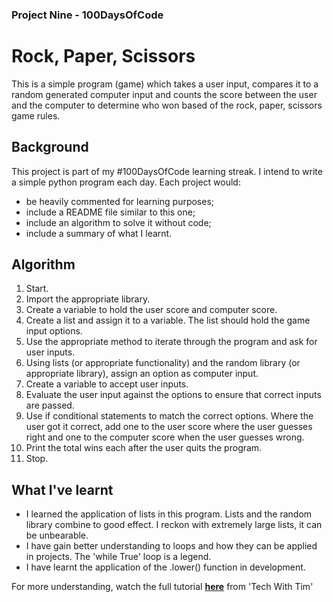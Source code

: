 ### Project Nine - 100DaysOfCode
# Rock, Paper, Scissors
This is a simple program (game) which takes a user input, compares it to a random generated computer input and counts the score between the user and the computer to determine who won based of the rock, paper, scissors game rules.

## Background
This project is part of my #100DaysOfCode learning streak. I intend to write a simple python program each day. Each project would:
* be heavily commented for learning purposes;
* include a README file similar to this one;
* include an algorithm to solve it without code;
* include a summary of what I learnt.

## Algorithm
1. Start.
2. Import the appropriate library.
3. Create a variable to hold the user score and computer score.
4. Create a list and assign it to a variable. The list should hold the game input options.
5. Use the appropriate method to iterate through the program and ask for user inputs. 
6. Using lists (or appropriate functionality) and the random library (or appropriate library), assign an option as computer input.
7. Create a variable to accept user inputs.
8. Evaluate the user input against the options to ensure that correct inputs are passed.
9. Use if conditional statements to match the correct options. Where the user got it correct, add one to the user score where the user guesses right and one to the computer score when the user guesses wrong.
10. Print the total wins each after the user quits the program.
11. Stop.

## What I've learnt
* I learned the application of lists in this program. Lists and the random library combine to good effect. I reckon with extremely large lists, it can be unbearable.
* I have gain better understanding to loops and how they can be applied in projects. The 'while True' loop is a legend.
* I have learnt the application of the .lower() function in development.

For more understanding, watch the full tutorial **[here](https://youtu.be/DLn3jOsNRVE?t=2573)** from 'Tech With Tim'
